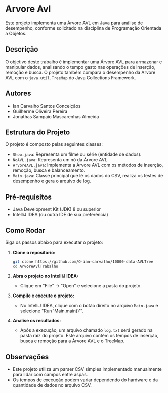 # Arvore Avl
Este projeto implementa uma Árvore AVL em Java para análise de desempenho, conforme solicitado na disciplina de Programação Orientada a Objetos.

## Descrição

O objetivo deste trabalho é implementar uma Árvore AVL para armazenar e manipular dados, analisando o tempo gasto nas operações de inserção, remoção e busca. O projeto também compara o desempenho da Árvore AVL com o `java.util.TreeMap` do Java Collections Framework.

## Autores

- Ian Carvalho Santos Conceiçãos
- Guilherme Oliveira Pereira
- Jonathas Sampaio Mascarenhas Almeida
  
## Estrutura do Projeto

O projeto é composto pelas seguintes classes:

-   `Show.java`: Representa um filme ou série (entidade de dados).
-   `NoAVL.java`: Representa um nó da Árvore AVL.
-   `ArvoreAVL.java`: Implementa a Árvore AVL com os métodos de inserção, remoção, busca e balanceamento.
-   `Main.java`: Classe principal que lê os dados do CSV, realiza os testes de desempenho e gera o arquivo de log.

## Pré-requisitos

-   Java Development Kit (JDK) 8 ou superior
-   IntelliJ IDEA (ou outra IDE de sua preferência)

## Como Rodar

Siga os passos abaixo para executar o projeto:

1.  **Clone o repositório:**

    ```bash
    git clone https://github.com/O-ian-carvalho/10000-data-AVLTree
    cd ArvoreAvlTrabalho
    ```

2.  **Abra o projeto no IntelliJ IDEA:**

    -   Clique em "File" -> "Open" e selecione a pasta do projeto.

3.  **Compile e execute o projeto:**

    -   No IntelliJ IDEA, clique com o botão direito no arquivo `Main.java` e selecione "Run 'Main.main()'".

4.  **Analise os resultados:**

    -   Após a execução, um arquivo chamado `log.txt` será gerado na pasta raiz do projeto. Este arquivo contém os tempos de inserção, busca e remoção para a Árvore AVL e o TreeMap.


## Observações

-   Este projeto utiliza um parser CSV simples implementado manualmente para lidar com campos entre aspas.
-   Os tempos de execução podem variar dependendo do hardware e da quantidade de dados no arquivo CSV.

